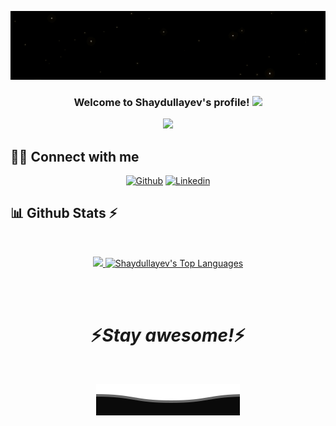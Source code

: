 <p align="center">
  <img src="https://github.com/ulugbekivich/ulugbekivich/blob/main/assets/github.gif" alt="Hi, I'm Shaydullayev 👋">
</p>

<h3 align="center">
    Welcome to Shaydullayev's profile!
    <img src="https://media.giphy.com/media/hvRJCLFzcasrR4ia7z/giphy.gif" width="28">
</h3>

<p align="center">
    <a href="https://github.com/Ulugbekivich/readme-typing-svg">
        <img
                src="https://readme-typing-svg.herokuapp.com/?lines=DotNet%20Developer;Always%20learning%20new%20things&center=true&width=380&height=45"></a>
</p>

## 🙋‍♂️ Connect with me

<p align="center">
    <a href="https://github.com/ulugbekivich">
        <img alt="Github"
             src="https://img.shields.io/badge/GitHub-100000?style=for-the-badge&logo=github&logoColor=white"></a>
    <a href="https://www.linkedin.com/in/a-zamjon-shaydullayev-045510257/">
        <img alt="Linkedin"
             src="https://img.shields.io/badge/LinkedIn-0077B5?style=for-the-badge&logo=linkedin&logoColor=white"></a>
</p>

## 📊 Github Stats ⚡

<br>
<p align="center" >
  <a href="https://github.com/ulugbekivich/github-readme-stats"> 
      <img  src="https://github-readme-stats.vercel.app/api?username=ulugbekivich&&show_icons=true&theme=dark&border=61dafb&hide_border=true"/>
  </a>

  <a href="https://denvercoder1-github-readme-stats.vercel.app/api/top-langs/?username=ulugbekivich&langs_count=8&layout=compact&theme=dark&border=61dafb&hide_border=true">
    <img alt="Shaydullayev's Top Languages" src="https://denvercoder1-github-readme-stats.vercel.app/api/top-langs/?username=ulugbekivich&langs_count=8&layout=compact&theme=dark&border=61dafb&hide_border=true" /></a>
</p>

<br>
<br>
<h1 align='center'>⚡️<i>Stay awesome!</i>⚡️</h1>
<br>
<p align="center">
        <img src="https://github.com/ulugbekivich/ulugbekivich/blob/main/assets/Bottom.svg" alt="Github Stats" />
</p>
